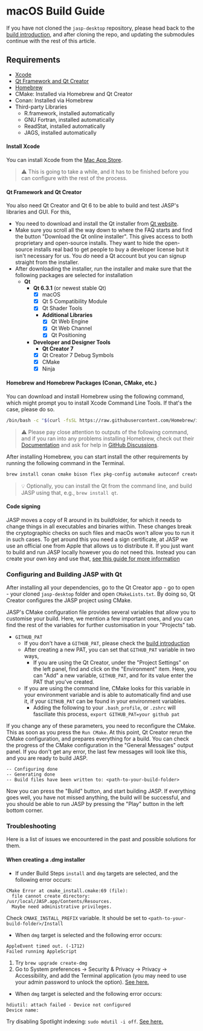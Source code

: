 # macOS Build Guide

If you have not cloned the `jasp-desktop` repository, please head back to the [build introduction](jasp-building-guide.md), and after cloning the repo, and updating the submodules continue with the rest of this article.

## Requirements

- [Xcode](https://apps.apple.com/us/app/xcode/id497799835?mt=12)
- [Qt Framework and Qt Creator](https://www.qt.io/download)
- [Homebrew](http://brew.sh)
- CMake: Installed via Homebrew and Qt Creator
- Conan: Installed via Homebrew
- Third-party Libraries
	- R.framework, installed automatically
	- GNU Fortran, installed automatically
	- ReadStat, installed automatically
	- JAGS, installed automatically

#### Install Xcode

You can install Xcode from the [Mac App Store](https://apps.apple.com/us/app/xcode/id497799835?mt=12).

> ⚠️ This is going to take a while, and it has to be finished before you can configure with the rest of the process.

#### Qt Framework and Qt Creator

You also need Qt Creator and Qt 6 to be able to build and test JASP's libraries and GUI. For this, 

- You need to download and install the Qt installer from [Qt website](https://www.qt.io/download-open-source).
- Make sure you scroll all the way down to where the FAQ starts and find the button "Download the Qt online installer". This gives access to both proprietary and open-source installs. They want to hide the open-source installs real bad to get people to buy a developer license but it isn't necessary for us. You *do* need a Qt account but you can signup straight from the installer.
- After downloading the installer, run the installer and make sure that the following packages are selected for installation
	- **Qt**
		- **Qt 6.3.1** (or newest stable Qt)
			- [x] macOS
			- [x] Qt 5 Compatibility Module
			- [x] Qt Shader Tools 
			- **Additional Libraries**
				- [x] Qt Web Engine
				- [x] Qt Web Channel
				- [x] Qt Positioning
		- **Developer and Designer Tools**
			- **Qt Creator 7**
			- [x] Qt Creator 7 Debug Symbols
			- [x] CMake
			- [x] Ninja

#### Homebrew and Homebrew Packages (Conan, CMake, etc.)

You can download and install Homebrew using the following command, which might prompt you to install Xcode Command Line Tools. If that's the case, please do so. 

```bash
/bin/bash -c "$(curl -fsSL https://raw.githubusercontent.com/Homebrew/install/HEAD/install.sh)"
```

> ⚠️ Please pay close attention to outputs of the following command, and if you ran into any problems installing Homebrew, check out their [Documentation](https://docs.brew.sh) and ask for help in [GitHub Discussions](https://github.com/orgs/Homebrew/discussions).

After installing Homebrew, you can start install the other requirements by running the following command in the Terminal.

```bash
brew install conan cmake bison flex pkg-config automake autoconf create-dmg parallel
```

> 💡 Optionally, you can install the Qt from the command line, and build JASP using that, e.g., `brew install qt`.

#### Code signing
JASP moves a copy of R around in its buildfolder, for which it needs to change things in all executables and binaries within.
These changes break the cryptographic checks on such files and macOs won't allow you to run it in such cases.
To get around this you need a sign certificate, at JASP we use an official one from Apple that allows us to distribute it.
If you just want to build and run JASP locally however you do not need this.
Instead you can create your own key and use that, [see this guide for more information](self-signing-macos.md)

### Configuring and Building JASP with Qt

After installing all your dependencies, go to the Qt Creator app - go to open - your cloned `jasp-desktop` folder and open `CMakeLists.txt`. By doing so, Qt Creator configures the JASP project using CMake.

JASP's CMake configuration file provides several variables that allow you to customise your build. Here, we mention a few important ones, and you can find the rest of the variables for further customisation in your "Projects" tab.

- `GITHUB_PAT`
	- If you don't have a `GITHUB_PAT`, please check the [build introduction](jasp-building-guide.md)
	- After creating a new PAT, you can set that `GITHUB_PAT` variable in two ways,
		- If you are using the Qt Creator, under the "Project Settings" on the left panel, find and click on the "Environment" item. Here, you can "Add" a new variable, `GITHUB_PAT`, and for its value enter the PAT that you've created. 
	- If you are using the command line, CMake looks for this variable in your environment variable and is able to automatically find and use it, if your `GITHUB_PAT` can be found in your environment variables.
		- Adding the following to your `.bash_profile`, or `.zshrc` will fasciliate this process, `export GITHUB_PAT=your github pat`

If you change any of these parameters, you need to reconfigure the CMake. This as soon as you press the `Run CMake`. At this point, Qt Creator rerun the CMake configuration, and prepares everything for a build. You can check the progress of the CMake configuration in the "General Messages" output panel. If you don't get any error, the last few messages will look like this, and you are ready to build JASP.

```
-- Configuring done
-- Generating done
-- Build files have been written to: <path-to-your-build-folder>
```

Now you can press the "Build" button, and start building JASP. If everything goes well, you have not missed anything, the build will be successful, and you should be able to run JASP by pressing the "Play" button in the left bottom corner.


### Troubleshooting

Here is a list of issues we encountered in the past and possible solutions for them.

#### When creating a .dmg installer

- If under Build Steps `install` and `dmg` targets are selected, and the following error occurs:

```
CMake Error at cmake_install.cmake:69 (file):
  file cannot create directory: /usr/local/JASP.app/Contents/Resources.
  Maybe need administrative privileges.
```

Check `CMAKE_INSTALL_PREFIX` variable. It should be set to `<path-to-your-build-folder>/Install`

- When `dmg` target is selected and the following error occurs:

```
AppleEvent timed out. (-1712)
Failed running AppleScript
```

1. Try `brew upgrade create-dmg`
2. Go to System preferences -> Security & Privacy -> Privacy -> Accessibility, and add the Terminal application (you may need to use your admin password to unlock the option). [See here.](https://github.com/create-dmg/create-dmg/issues/72#issuecomment-447400844)


- When `dmg` target is selected and the following error occurs:

```
hdiutil: attach failed - Device not configured
Device name:     
```

Try disabling Spotlight indexing: `sudo mdutil -i off`. [See here.](https://github.com/electron-userland/electron-builder/issues/4606#issuecomment-667641621)
